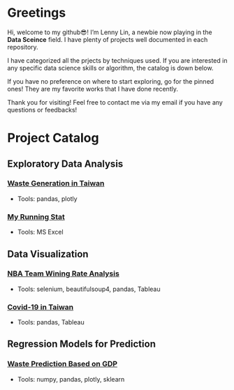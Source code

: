 # Greetings
Hi, welcome to my github:sunglasses:! I’m Lenny Lin, a newbie now playing in the **Data Sceince** field. I have plenty of projects well documented in each repository.    

I have categorized all the prjects by techniques used. If you are interested in any specific data science skills or algorithm, the catalog is down below. 

If you have no preference on where to start exploring, go for the pinned ones! They are my favorite works that I have done recently. 

Thank you for visiting! Feel free to contact me via my email if you have any questions or feedbacks!
# Project Catalog
## Exploratory Data Analysis
### [Waste Generation in Taiwan](https://github.com/lennylin1998/Exporing-Waste-Generation-in-Taiwan)
- Tools: pandas, plotly
### [My Running Stat](https://github.com/lennylin1998/Analyze-My-Own-Running-Stats)
- Tools: MS Excel
## Data Visualization
### [NBA Team Wining Rate Analysis](https://github.com/lennylin1998/Sports-Analysis-Projects)
- Tools: selenium, beautifulsoup4, pandas, Tableau
### [Covid-19 in Taiwan](https://github.com/lennylin1998/Public-Issues-Analysis-Projects)
- Tools: pandas, Tableau
## Regression Models for Prediction
### [Waste Prediction Based on GDP](https://github.com/lennylin1998/Waste-Prediction-Based-on-GDP)
- Tools: numpy, pandas, plotly, sklearn 


